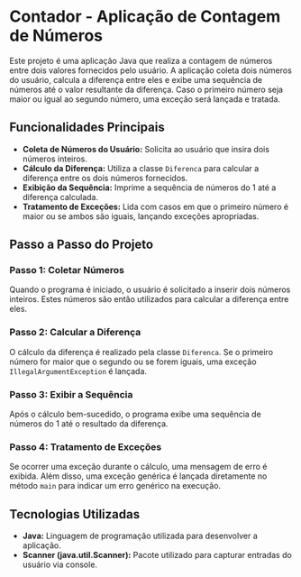 # Contador - Aplicação de Contagem de Números

Este projeto é uma aplicação Java que realiza a contagem de números entre dois valores fornecidos pelo usuário. A aplicação coleta dois números do usuário, calcula a diferença entre eles e exibe uma sequência de números até o valor resultante da diferença. Caso o primeiro número seja maior ou igual ao segundo número, uma exceção será lançada e tratada.

## Funcionalidades Principais

- **Coleta de Números do Usuário:** Solicita ao usuário que insira dois números inteiros.
- **Cálculo da Diferença:** Utiliza a classe `Diferenca` para calcular a diferença entre os dois números fornecidos.
- **Exibição da Sequência:** Imprime a sequência de números do 1 até a diferença calculada.
- **Tratamento de Exceções:** Lida com casos em que o primeiro número é maior ou se ambos são iguais, lançando exceções apropriadas.

## Passo a Passo do Projeto

### Passo 1: Coletar Números

Quando o programa é iniciado, o usuário é solicitado a inserir dois números inteiros. Estes números são então utilizados para calcular a diferença entre eles.

### Passo 2: Calcular a Diferença

O cálculo da diferença é realizado pela classe `Diferenca`. Se o primeiro número for maior que o segundo ou se forem iguais, uma exceção `IllegalArgumentException` é lançada.

### Passo 3: Exibir a Sequência

Após o cálculo bem-sucedido, o programa exibe uma sequência de números do 1 até o resultado da diferença.

### Passo 4: Tratamento de Exceções

Se ocorrer uma exceção durante o cálculo, uma mensagem de erro é exibida. Além disso, uma exceção genérica é lançada diretamente no método `main` para indicar um erro genérico na execução.

## Tecnologias Utilizadas

- **Java:** Linguagem de programação utilizada para desenvolver a aplicação.
- **Scanner (java.util.Scanner):** Pacote utilizado para capturar entradas do usuário via console.